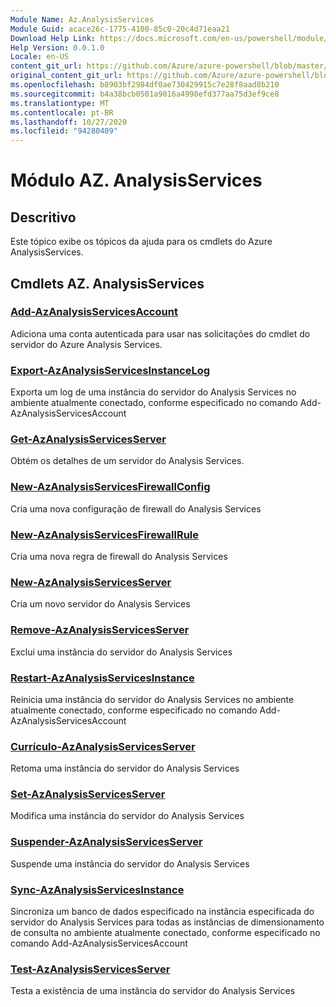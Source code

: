 ```yaml
---
Module Name: Az.AnalysisServices
Module Guid: acace26c-1775-4100-85c0-20c4d71eaa21
Download Help Link: https://docs.microsoft.com/en-us/powershell/module/az.analysisservices
Help Version: 0.0.1.0
Locale: en-US
content_git_url: https://github.com/Azure/azure-powershell/blob/master/src/AnalysisServices/AnalysisServices/help/Az.AnalysisServices.md
original_content_git_url: https://github.com/Azure/azure-powershell/blob/master/src/AnalysisServices/AnalysisServices/help/Az.AnalysisServices.md
ms.openlocfilehash: b8903bf2984df0ae730429915c7e28f8aad8b210
ms.sourcegitcommit: b4a38bcb0501a9016a4998efd377aa75d3ef9ce8
ms.translationtype: MT
ms.contentlocale: pt-BR
ms.lasthandoff: 10/27/2020
ms.locfileid: "94280409"
---
```

# Módulo AZ. AnalysisServices
## Descritivo
Este tópico exibe os tópicos da ajuda para os cmdlets do Azure AnalysisServices.

## Cmdlets AZ. AnalysisServices
### [Add-AzAnalysisServicesAccount](Add-AzAnalysisServicesAccount.md)
Adiciona uma conta autenticada para usar nas solicitações do cmdlet do servidor do Azure Analysis Services.

### [Export-AzAnalysisServicesInstanceLog](Export-AzAnalysisServicesInstanceLog.md)
Exporta um log de uma instância do servidor do Analysis Services no ambiente atualmente conectado, conforme especificado no comando Add-AzAnalysisServicesAccount

### [Get-AzAnalysisServicesServer](Get-AzAnalysisServicesServer.md)
Obtém os detalhes de um servidor do Analysis Services.

### [New-AzAnalysisServicesFirewallConfig](New-AzAnalysisServicesFirewallConfig.md)
Cria uma nova configuração de firewall do Analysis Services 

### [New-AzAnalysisServicesFirewallRule](New-AzAnalysisServicesFirewallRule.md)
Cria uma nova regra de firewall do Analysis Services

### [New-AzAnalysisServicesServer](New-AzAnalysisServicesServer.md)
Cria um novo servidor do Analysis Services

### [Remove-AzAnalysisServicesServer](Remove-AzAnalysisServicesServer.md)
Exclui uma instância do servidor do Analysis Services

### [Restart-AzAnalysisServicesInstance](Restart-AzAnalysisServicesInstance.md)
Reinicia uma instância do servidor do Analysis Services no ambiente atualmente conectado, conforme especificado no comando Add-AzAnalysisServicesAccount

### [Currículo-AzAnalysisServicesServer](Resume-AzAnalysisServicesServer.md)
Retoma uma instância do servidor do Analysis Services

### [Set-AzAnalysisServicesServer](Set-AzAnalysisServicesServer.md)
Modifica uma instância do servidor do Analysis Services

### [Suspender-AzAnalysisServicesServer](Suspend-AzAnalysisServicesServer.md)
Suspende uma instância do servidor do Analysis Services

### [Sync-AzAnalysisServicesInstance](Sync-AzAnalysisServicesInstance.md)
Sincroniza um banco de dados especificado na instância especificada do servidor do Analysis Services para todas as instâncias de dimensionamento de consulta no ambiente atualmente conectado, conforme especificado no comando Add-AzAnalysisServicesAccount

### [Test-AzAnalysisServicesServer](Test-AzAnalysisServicesServer.md)
Testa a existência de uma instância do servidor do Analysis Services

